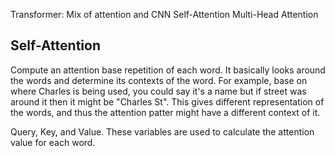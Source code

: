 Transformer: Mix of attention and CNN
Self-Attention
Multi-Head Attention

## Self-Attention
Compute an attention base repetition of each word. It basically looks around the words and determine its contexts of the word. For example, base on where Charles is being used, you could say it's a name but if street was around it then it might be "Charles St". This gives different representation of the words, and thus the attention patter might have a different context of it.

Query, Key, and Value. These variables are used to calculate the attention value for each word. 

